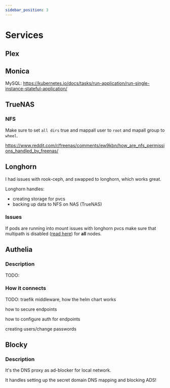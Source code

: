 ```yaml
---
sidebar_position: 3
---
```


# Services

## Plex

## Monica

MySQL: https://kubernetes.io/docs/tasks/run-application/run-single-instance-stateful-application/

## TrueNAS

### NFS

Make sure to set `all dirs` true and mappall user to `root` and mapall group to `wheel`.

https://www.reddit.com/r/freenas/comments/ew9kbn/how_are_nfs_permissions_handled_by_freenas/

## Longhorn

I had issues with rook-ceph, and swapped to longhorn, which works great.

Longhorn handles:

- creating storage for pvcs
- backing up data to NFS on NAS (TrueNAS)

### Issues

If pods are running into mount issues with longhorn pvcs make sure that multipath is disabled ([read here](https://longhorn.io/kb/troubleshooting-volume-with-multipath/)) for **all** nodes.

## Authelia

### Description

TODO:

### How it connects

TODO: traefik middleware, how the helm chart works

how to secure endpoints

how to configure auth for endpoints

creating users/change passwords

## Blocky

### Description

It's the DNS proxy as ad-blocker for local network.

It handles setting up the secret domain DNS mapping and blocking ADS!

